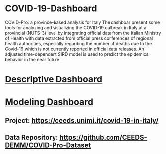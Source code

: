 # COVID-19-Dashboard
COVID-Pro: a province-based analysis for Italy
The dashboar present some tools for analyzing and visualizing the COVID-19 outbreak in Italy at a provincial (NUTS-3) level by integrating official data from the Italian Ministry of Health with data extracted from official press conferences of regional health authorities, especially regarding the number of deaths due to the Covid-19 which is not currently reported in official data releases. An adjusted time-dependent SIRD model is used to predict the epidemics behavior in the near future.

# [Descriptive Dashboard](http://demm.ceeds.unimi.it/covidDescrStats/)
# [Modeling Dashboard](http://demm.ceeds.unimi.it/covidModelling/)

## Project: https://ceeds.unimi.it/covid-19-in-italy/
## Data Repository: https://github.com/CEEDS-DEMM/COVID-Pro-Dataset
